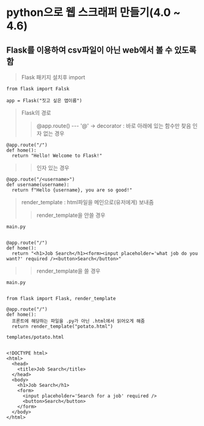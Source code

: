 # python으로 웹 스크래퍼 만들기(4.0 ~ 4.6)

## Flask를 이용하여 csv파일이 아닌 web에서 볼 수 있도록 함
> Flask 패키지 설치후 import
```
from flask import Falsk

app = Flask("짓고 싶은 앱이름")
```
> Flask의 경로
> > @app.route() --- '@' -> decorator : 바로 아래에 있는 함수만 찾음
> > 인자 없는 경우
```
@app.route("/")
def home():
  return "Hello! Welcome to Flask!"
```
> > 인자 있는 경우
```
@app.route("/<username>")
def username(username):
  return f"Hello {username}, you are so good!"
```
</hr>

> render_template : html파일을 메인으로(유저에게) 보내줌    
> > render_template을 안쓸 경우     
```
main.py


@app.route("/")
def home():
  return "<h1>Job Search</h1><form><input placeholder='what job do you want?' required /><button>Search</button>"
```
> > render_template을 쓸 경우
```
main.py


from flask import Flask, render_template

@app.route("/")
def home():
  프론트에 해당하는 파일을 .py가 아닌 .html에서 읽어오게 해줌
  return render_template("potato.html")
```
```
templates/potato.html


<!DOCTYPE html>
<html>
  <head>
    <title>Job Search</title>
  </head>
  <body>
    <h1>Job Search</h1>
    <form>
      <input placeholder='Search for a job' required />
      <button>Search</button>
    </form>
  </body>
</html>
```



